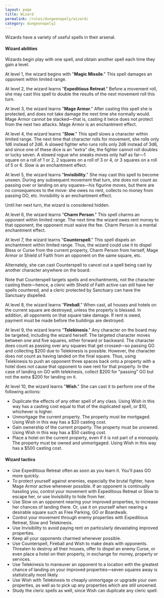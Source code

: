 ```yaml
---
layout: page
title: Wizard
permalink: /rules/dungeonopoly/wizard/
category: dungeonopoly2
---
```

Wizards have a variety of useful spells in their arsenal.

#### Wizard abilities

Wizards begin play with one spell, and obtain another spell each time they gain a level.

At level 1, the wizard begins with "**Magic Missile**." This spell damages an opponent within limited range.

At level 2, the wizard learns "**Expeditious Retreat**." Before a movement roll, she may cast this spell to double the results of the next movement roll this turn.

At level 3, the wizard learns "**Mage Armor**." After casting this spell she is protected, and does not take damage the next time she normally would. Mage Armor cannot be stacked—that is, casting it twice does not protect from the next two attacks. Mage Armor is an enchantment effect.

At level 4, the wizard learns "**Slow**." This spell slows a character within limited range. The next time that character rolls for movement, she rolls only 1d6 instead of 2d6\. A slowed fighter who runs rolls only 2d6 instead of 3d6, and since one of these dice is an "extra" die, the fighter cannot roll doubles or lucky seven. A slowed rogue who sneaks moves only half as far—1 square on a roll of 1 or 2, 2 squares on a roll of 3 or 4, or 3 squares on a roll of 5 or 6\. Slow is an enchantment effect.

At level 5, the wizard learns "**Invisibility**." She may cast this spell to become unseen. During any subsequent movement that turn, she does not count as passing over or landing on any squares—his figurine moves, but there are no consequences to the move: she owes no rent, collects no money from passing GO, etc. Invisibility is an enchantment effect.

Until her next turn, the wizard is considered hidden.

At level 6, the wizard learns "**Charm Person**." This spell charms an opponent within limited range. The next time the wizard owes rent money to that opponent, the opponent must waive the fee. Charm Person is a mental enchantment effect.

At level 7, the wizard learns "**Counterspell**." This spell dispels an enchantment within limited range. Thus, the wizard could use it to dispel Bless or Curse from the current property, Charm Person from herself, Mage Armor or Shield of Faith from an opponent on the same square, etc.

Alternately, she can cast Counterspell to cancel out a spell being cast by another character anywhere on the board.

Note that Counterspell targets spells and enchantments, not the character casting them—hence, a cleric with Shield of Faith active can still have her spells countered, and a cleric protected by Sanctuary can have the Sanctuary dispelled.

At level 8, the wizard learns "**Fireball**." When cast, all houses and hotels on the current square are destroyed, unless the property is blessed. In addition, all opponents on that square take damage. If rent is owed, payment must be made before the buildings are destroyed.

At level 9, the wizard learns "**Telekinesis**." Any character on the board may be targeted, including the wizard herself. The targeted character moves between one and five squares, either forward or backward. The character does count as passing over any squares that get crossed—so passing GO and collecting $200 due to Telekinesis is possible. However, the character does not count as having landed on the final square. Thus, using Telekinesis to push an opponent three spaces back onto a property with a hotel does not cause that opponent to owe rent for that property. In the case of landing on GO with telekinesis, collect $200 for "passing" GO but not the extra $200 for landing on it.

At level 10, the wizard learns "**Wish**." She can cast it to perform one of the following actions:

* Duplicate the effects of any other spell of any class. Using Wish in this way has a casting cost equal to that of the duplicated spell, or $10, whichever is higher.
* Unmortgage the current property. The property must be mortgaged. Using Wish in this way has a $20 casting cost.
* Gain ownership of the current property. The property must be unowned. Using Wish in this way has a $50 casting cost.
* Place a hotel on the current property, even if it is not part of a monopoly. The property must be owned and unmortgaged. Using Wish in this way has a $500 casting cost.

#### Wizard tactics

*   Use Expeditious Retreat often as soon as you learn it. You'll pass GO more quickly.
*   To protect yourself against enemies, especially the brutal fighter, have Mage Armor active whenever possible. If an opponent is continually hassling you, control your movement with Expeditious Retreat or Slow to escape her, or use Invisibility to hide from her.
*   Use Slow on an opponent nearing your improved properties, to increase her chances of landing there. Or, use it on yourself when nearing a desirable square such as Free Parking, GO or Boardwalk.
*   Control your movement through enemy properties with Expeditious Retreat, Slow and Telekinesis.
*   Use Invisibility to avoid paying rent on particularly devastating improved properties.
*   Keep all your opponents charmed whenever possible.
*   Use Counterspell, Fireball and Wish to make deals with opponents. Threaten to destroy all their houses, offer to dispel an enemy Curse, or even place a hotel on their property, in exchange for money, property or services.
*   Use Telekinesis to maneuver an opponent to a location with the greatest chance of landing on your improved properties—seven squares away is statistically most likely.
*   Use Wish with Telekinesis to cheaply unmortgage or upgrade your own properties, as well as to pick up any properties which are still unowned.
*   Study the cleric spells as well, since Wish can duplicate any cleric spell.

